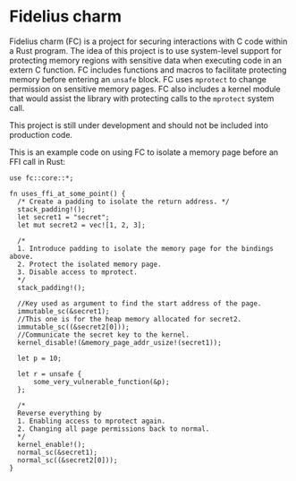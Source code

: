 # Fidelius charm
Fidelius charm (FC) is a project for securing interactions with C code within a Rust program. The idea of this project is to use system-level support for protecting memory regions with sensitive data when executing code in an extern C function. FC includes functions and macros to facilitate protecting memory before entering an `unsafe` block. FC uses `mprotect` to change permission on sensitive memory pages. FC also includes a kernel module that would assist the library with protecting calls to the `mprotect` system call.

This project is still under development and should not be included into production code. 

This is an example code on using FC to isolate a memory page before an FFI call in Rust: 

```
use fc::core::*;

fn uses_ffi_at_some_point() { 
  /* Create a padding to isolate the return address. */
  stack_padding!();
  let secret1 = "secret"; 
  let mut secret2 = vec![1, 2, 3];
  
  /*
  1. Introduce padding to isolate the memory page for the bindings above.
  2. Protect the isolated memory page.
  3. Disable access to mprotect.
  */
  stack_padding!(); 
  
  //Key used as argument to find the start address of the page.
  immutable_sc(&secret1);
  //This one is for the heap memory allocated for secret2.
  immutable_sc((&secret2[0]));
  //Communicate the secret key to the kernel. 
  kernel_disable!(&memory_page_addr_usize!(secret1));
  
  let p = 10; 
  
  let r = unsafe { 
      some_very_vulnerable_function(&p); 
  };
  
  /*
  Reverse everything by
  1. Enabling access to mprotect again.
  2. Changing all page permissions back to normal.
  */
  kernel_enable!();
  normal_sc(&secret1);
  normal_sc((&secret2[0])); 
}
```
            
